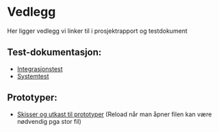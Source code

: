 # Vedlegg
Her ligger vedlegg vi linker til i prosjektrapport og testdokument

## Test-dokumentasjon:
- [Integrasjonstest](https://github.com/bachelorgruppe32/Vedlegg/blob/main/Integrasjonstesting-Zisson-Wallboard.pdf) 
- [Systemtest](https://github.com/bachelorgruppe32/Vedlegg/blob/main/Systemtest-Zisson-Wallboard.pdf)

## Prototyper:
- [Skisser og utkast til prototyper](https://github.com/bachelorgruppe32/Vedlegg/blob/main/Vedlegg_%20Skisser%20og%20utkast%20til%20prototyper.pdf) (Reload når man åpner filen kan være nødvendig pga stor fil)
